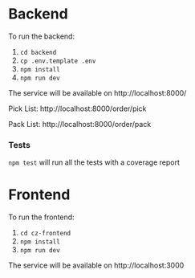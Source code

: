 # Backend

To run the backend:
1. `cd backend`
2. `cp .env.template .env`
3. `npm install`
4. `npm run dev`

The service will be available on http://localhost:8000/

Pick List: http://localhost:8000/order/pick

Pack List: http://localhost:8000/order/pack

### Tests
`npm test` will run all the tests with a coverage report

# Frontend

To run the frontend:
1. `cd cz-frontend`
2. `npm install`
3. `npm run dev`

The service will be available on http://localhost:3000